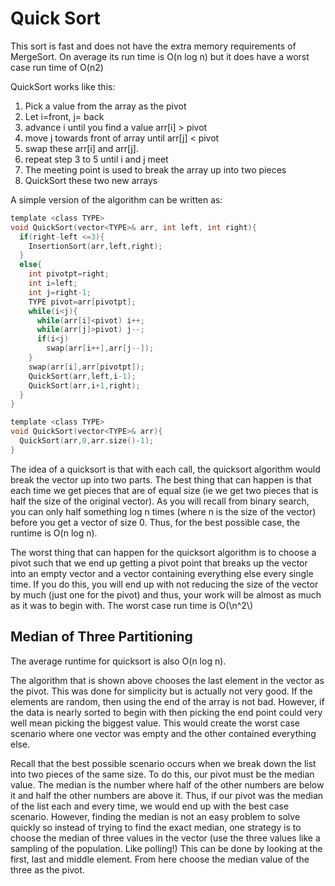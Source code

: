# Quick Sort

This sort is fast and does not have the extra memory requirements of MergeSort.  On average its run time is O(n log n) but it does have a worst case run time of O(n2)

QuickSort works like this:

1.	Pick a value from the array as the pivot
2.	Let i=front, j= back
3.	advance i until you find a value arr[i] > pivot
4.	move j towards front of array until arr[j] < pivot
5.	swap these arr[i] and arr[j].
6.	repeat step 3 to 5 until i and j meet
7.	The meeting point is used to break the array up into two pieces
8.	QuickSort these two new arrays

A simple version of the algorithm can be written as:

```c
template <class TYPE>
void QuickSort(vector<TYPE>& arr, int left, int right){
  if(right-left <=3){
    InsertionSort(arr,left,right);
  }
  else{
    int pivotpt=right;
    int i=left;
    int j=right-1;
    TYPE pivot=arr[pivotpt];
    while(i<j){
      while(arr[i]<pivot) i++;
      while(arr[j]>pivot) j--;
      if(i<j)
        swap(arr[i++],arr[j--]);
    }
    swap(arr[i],arr[pivotpt]);
    QuickSort(arr,left,i-1);
    QuickSort(arr,i+1,right);
  }
}

template <class TYPE>
void QuickSort(vector<TYPE>& arr){
  QuickSort(arr,0,arr.size()-1);
}
```
The idea of a quicksort is that with each call, the quicksort algorithm would break the vector up into two parts.  The best thing that can happen is that each time we get pieces that are of equal size (ie we get two pieces that is half the size of the original vector).  As you will recall from binary search, you can only half something log n times (where n is the size of the vector) before you get a vector of size 0.  Thus, for the best possible case, the runtime is O(n log n).

The worst thing that can happen for the quicksort algorithm is to choose a pivot such that we end up getting a pivot point that breaks up the vector into an empty vector and a vector containing everything else every single time.  If you do this, you will end up with not reducing the size of the vector by much (just one for the pivot) and thus, your work will be almost as much as it was to begin with.  The worst case run time is O(\\n^2\\)

## Median of Three Partitioning

The average runtime for quicksort is also O(n log n).

The algorithm that is shown above chooses the last element in the vector as the pivot.  This was done for simplicity but is actually not very good.  If the elements are random, then using the end of the array is not bad.  However, if the data is nearly sorted to begin with then picking the end point could very well mean picking the biggest value.  This would create the worst case scenario where one vector was empty and the other contained everything else.

Recall that the best possible scenario occurs when we break down the list into two pieces of the same size.  To do this, our pivot must be the median value.  The median is the number where half of the other numbers are below it and half the other numbers are above it.  Thus, if our pivot was the median of the list each and every time, we would end up with the best case scenario.  However, finding the median is not an easy problem to solve quickly so instead of trying to find the exact median, one strategy is to choose the median of three values in the vector (use the three values like a sampling of the population.  Like polling!)  This can be done by looking at the first, last and middle element.  From here choose the median value of the three as the pivot.
